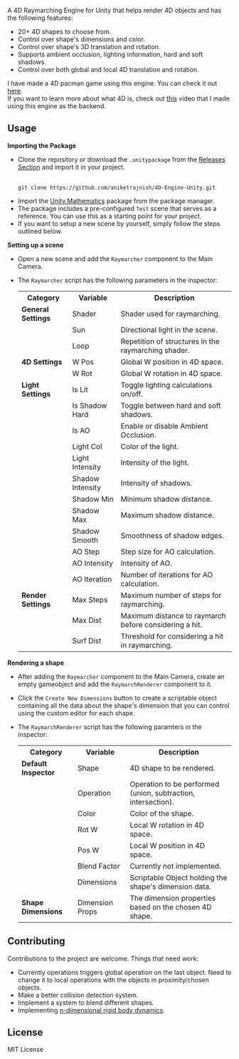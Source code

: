 A 4D Raymarching Engine for Unity that helps render 4D objects and has the following features:
* 20+ 4D shapes to choose from.
* Control over shape's dimensions and color.
* Control over shape's 3D translation and rotation.
* Supports ambient occlusion, lighting information, hard and soft shadows.
* Control over both global and local 4D translation and rotation.

I have made a 4D pacman game using this engine. You can check it out [here](https://makra.itch.io/pacman-4d-into-the-4th-dimension).<br>
If you want to learn more about what 4D is, check out [this](https://youtu.be/6Gim95bukm8?si=ROa28v9MgNcfmv7B) video that I made using this engine as the backend.

## Usage

**Importing the Package**
* Clone the repository or download the `.unitypackage` from the [Releases Section](https://github.com/aniketrajnish/4D-Engine-Unity/releases/tag/v001) and import it in your project. <br><br>
  ```
  git clone https://github.com/aniketrajnish/4D-Engine-Unity.git
  ```
* Import the [Unity.Mathematics](https://docs.unity3d.com/Packages/com.unity.mathematics@1.0/manual/index.html) package from the package manager.
* The package includes a pre-configured `Test` scene that serves as a reference. You can use this as a starting point for your project.
* If you want to setup a new scene by yourself, simply follow the steps outlined below.
 
**Setting up a scene**
* Open a new scene and add the `Raymarcher` component to the Main Camera.
* The `Raymarcher` script has the following parameters in the inspector:
  
  <table class="custom-table">
    <tr>
      <th>Category</th>
      <th>Variable</th>
      <th>Description</th>
    </tr>
    <tr>
      <td><strong>General Settings</strong></td>
      <td>Shader</td>
      <td>Shader used for raymarching.</td>
    </tr>
    <tr>
      <td></td>
      <td>Sun</td>
      <td>Directional light in the scene.</td>
    </tr>
    <tr>
      <td></td>
      <td>Loop</td>
      <td>Repetition of structures in the raymarching shader.</td>
    </tr>
    <tr>
      <td><strong>4D Settings</strong></td>
      <td>W Pos</td>
      <td>Global W position in 4D space.</td>
    </tr>
    <tr>
      <td></td>
      <td>W Rot</td>
      <td>Global W rotation in 4D space.</td>
    </tr>
    <tr>
      <td><strong>Light Settings</strong></td>
      <td>Is Lit</td>
      <td>Toggle lighting calculations on/off.</td>
    </tr>
    <tr>
      <td></td>
      <td>Is Shadow Hard</td>
      <td>Toggle between hard and soft shadows.</td>
    </tr>
    <tr>
      <td></td>
      <td>Is AO</td>
      <td>Enable or disable Ambient Occlusion.</td>
    </tr>
    <tr>
      <td></td>
      <td>Light Col</td>
      <td>Color of the light.</td>
    </tr>
    <tr>
      <td></td>
      <td>Light Intensity</td>
      <td>Intensity of the light.</td>
    </tr>
    <tr>
      <td></td>
      <td>Shadow Intensity</td>
      <td>Intensity of shadows.</td>
    </tr>
    <tr>
      <td></td>
      <td>Shadow Min</td>
      <td>Minimum shadow distance.</td>
    </tr>
    <tr>
      <td></td>
      <td>Shadow Max</td>
      <td>Maximum shadow distance.</td>
    </tr>
    <tr>
      <td></td>
      <td>Shadow Smooth</td>
      <td>Smoothness of shadow edges.</td>
    </tr>
    <tr>
      <td></td>
      <td>AO Step</td>
      <td>Step size for AO calculation.</td>
    </tr>
    <tr>
      <td></td>
      <td>AO Intensity</td>
      <td>Intensity of AO.</td>
    </tr>
    <tr>
      <td></td>
      <td>AO Iteration</td>
      <td>Number of iterations for AO calculation.</td>
    </tr>
    <tr>
      <td><strong>Render Settings</strong></td>
      <td>Max Steps</td>
      <td>Maximum number of steps for raymarching.</td>
    </tr>
    <tr>
      <td></td>
      <td>Max Dist</td>
      <td>Maximum distance to raymarch before considering a hit.</td>
    </tr>
    <tr>
      <td></td>
      <td>Surf Dist</td>
      <td>Threshold for considering a hit in raymarching.</td>
    </tr>
  </table>

**Rendering a shape**
* After adding the `Raymarcher` component to the Main Camera, create an empty gameobject and add the `RaymarchRenderer` component to it.
* Click the `Create New Dimensions` button to create a scriptable object containing all the data about the shape's dimension that you can control using the custom editor for each shape.
* The `RaymarchRenderer` script has the following paramters in the inspector:
  
  <table class="custom-table">
    <tr>
      <th>Category</th>
      <th>Variable</th>
      <th>Description</th>
    </tr>
    <tr>
      <td><strong>Default Inspector</strong></td>
      <td>Shape</td>
      <td>4D shape to be rendered.</td>
    </tr>
    <tr>
      <td></td>
      <td>Operation</td>
      <td>Operation to be performed (union, subtraction, intersection).</td>
    </tr>
    <tr>
      <td></td>
      <td>Color</td>
      <td>Color of the shape.</td>
    </tr>
    <tr>
      <td></td>
      <td>Rot W</td>
      <td>Local W rotation in 4D space.</td>
    </tr>
    <tr>
      <td></td>
      <td>Pos W</td>
      <td>Local W position in 4D space.</td>
    </tr>
    <tr>
      <td></td>
      <td>Blend Factor</td>
      <td>Currently not implemented.</td>
    </tr>
    <tr>
      <td></td>
      <td>Dimensions</td>
      <td>Scriptable Object holding the shape's dimension data.</td>
    </tr>
    <tr>
      <td><strong>Shape Dimensions</strong></td>
      <td>Dimension Props</td>
      <td>The dimension properties based on the chosen 4D shape.</td>
    </tr>
  </table>
  
## Contributing
Contributions to the project are welcome. Things that need work:
* Currently operations triggers global operation on the last object. Need to change it to local operations with the objects in proximity/chosen objects.
* Make a better collision detection system.
* Implement a system to blend different shapes.
* Implementing [n-dimensional rigid body dynamics](https://marctenbosch.com/ndphysics/).
  
## License
MIT License

